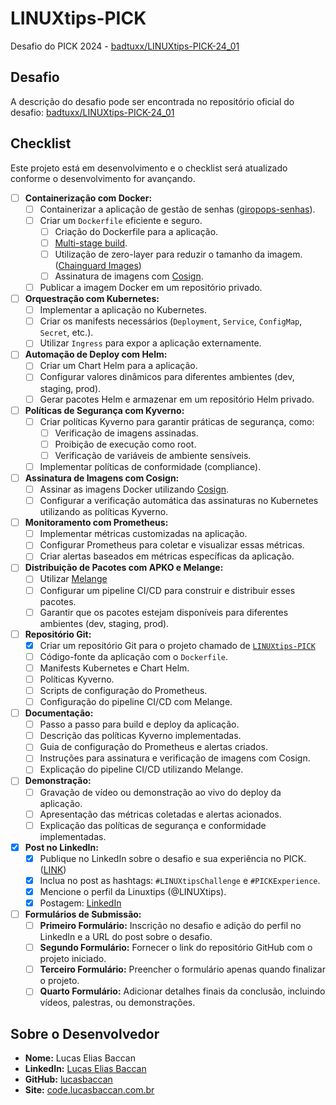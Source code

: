 # LINUXtips-PICK
Desafio do PICK 2024 - [badtuxx/LINUXtips-PICK-24_01](https://github.com/badtuxx/LINUXtips-PICK-24_01)

## Desafio

A descrição do desafio pode ser encontrada no repositório oficial do desafio: [badtuxx/LINUXtips-PICK-24_01](https://github.com/badtuxx/LINUXtips-PICK-24_01)

## Checklist

Este projeto está em desenvolvimento e o checklist será atualizado conforme o desenvolvimento for avançando.

- [ ] **Containerização com Docker:**
  - [ ] Containerizar a aplicação de gestão de senhas ([giropops-senhas](https://github.com/badtuxx/giropops-senhas)).
  - [ ] Criar um `Dockerfile` eficiente e seguro.
    - [ ] Criação do Dockerfile para a aplicação.
    - [ ] [Multi-stage build](https://docs.docker.com/build/building/multi-stage/).
    - [ ] Utilização de zero-layer para reduzir o tamanho da imagem. ([Chainguard Images](https://www.chainguard.dev/chainguard-images))
    - [ ] Assinatura de imagens com [Cosign](https://docs.sigstore.dev/signing/quickstart/).
  - [ ] Publicar a imagem Docker em um repositório privado.

- [ ] **Orquestração com Kubernetes:**
  - [ ] Implementar a aplicação no Kubernetes.
  - [ ] Criar os manifests necessários (`Deployment`, `Service`, `ConfigMap`, `Secret`, etc.).
  - [ ] Utilizar `Ingress` para expor a aplicação externamente.

- [ ] **Automação de Deploy com Helm:**
  - [ ] Criar um Chart Helm para a aplicação.
  - [ ] Configurar valores dinâmicos para diferentes ambientes (dev, staging, prod).
  - [ ] Gerar pacotes Helm e armazenar em um repositório Helm privado.

- [ ] **Políticas de Segurança com Kyverno:**
  - [ ] Criar políticas Kyverno para garantir práticas de segurança, como:
    - [ ] Verificação de imagens assinadas.
    - [ ] Proibição de execução como root.
    - [ ] Verificação de variáveis de ambiente sensíveis.
  - [ ] Implementar políticas de conformidade (compliance).

- [ ] **Assinatura de Imagens com Cosign:**
  - [ ] Assinar as imagens Docker utilizando [Cosign](https://docs.sigstore.dev/signing/quickstart/).
  - [ ] Configurar a verificação automática das assinaturas no Kubernetes utilizando as políticas Kyverno.

- [ ] **Monitoramento com Prometheus:**
  - [ ] Implementar métricas customizadas na aplicação.
  - [ ] Configurar Prometheus para coletar e visualizar essas métricas.
  - [ ] Criar alertas baseados em métricas específicas da aplicação.

- [ ] **Distribuição de Pacotes com APKO e Melange:**
  - [ ] Utilizar [Melange](https://github.com/chainguard-dev/melange)
  - [ ] Configurar um pipeline CI/CD para construir e distribuir esses pacotes.
  - [ ] Garantir que os pacotes estejam disponíveis para diferentes ambientes (dev, staging, prod).

- [ ] **Repositório Git:**
  - [x] Criar um repositório Git para o projeto chamado de [`LINUXtips-PICK`](https://github.com/lucasbaccan/LINUXtips-PICK)
  - [ ] Código-fonte da aplicação com o `Dockerfile`.
  - [ ] Manifests Kubernetes e Chart Helm.
  - [ ] Políticas Kyverno.
  - [ ] Scripts de configuração do Prometheus.
  - [ ] Configuração do pipeline CI/CD com Melange.

- [ ] **Documentação:**
  - [ ] Passo a passo para build e deploy da aplicação.
  - [ ] Descrição das políticas Kyverno implementadas.
  - [ ] Guia de configuração do Prometheus e alertas criados.
  - [ ] Instruções para assinatura e verificação de imagens com Cosign.
  - [ ] Explicação do pipeline CI/CD utilizando Melange.

- [ ] **Demonstração:**
  - [ ] Gravação de vídeo ou demonstração ao vivo do deploy da aplicação.
  - [ ] Apresentação das métricas coletadas e alertas acionados.
  - [ ] Explicação das políticas de segurança e conformidade implementadas.

- [x] **Post no LinkedIn:**
  - [x] Publique no LinkedIn sobre o desafio e sua experiência no PICK. ([LINK]())
  - [x] Inclua no post as hashtags: `#LINUXtipsChallenge` e `#PICKExperience`.
  - [x] Mencione o perfil da Linuxtips (@LINUXtips).
  - [x] Postagem: [LinkedIn](https://www.linkedin.com/posts/lucas-baccan_150-pessoas-em-um-desafio-hard-com-kubernetes-activity-7226708107874213888-XuZX)

- [ ] **Formulários de Submissão:**
  - [ ] **Primeiro Formulário:** Inscrição no desafio e adição do perfil no LinkedIn e a URL do post sobre o desafio.
  - [ ] **Segundo Formulário:** Fornecer o link do repositório GitHub com o projeto iniciado.
  - [ ] **Terceiro Formulário:** Preencher o formulário apenas quando finalizar o projeto.
  - [ ] **Quarto Formulário:** Adicionar detalhes finais da conclusão, incluindo vídeos, palestras, ou demonstrações.

## Sobre o Desenvolvedor

- **Nome:** Lucas Elias Baccan
- **LinkedIn:** [Lucas Elias Baccan](https://www.linkedin.com/in/lucas-baccan/)
- **GitHub:** [lucasbaccan](https://github.com/lucasbaccan)
- **Site:** [code.lucasbaccan.com.br](https://code.lucasbaccan.com.br)